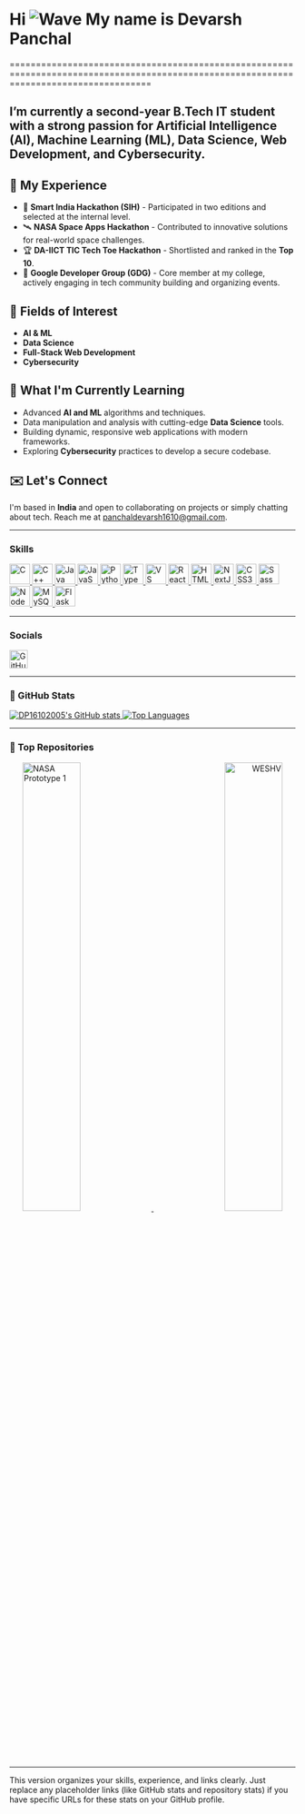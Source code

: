 

# Hi ![Wave](https://user-images.githubusercontent.com/18350557/176309783-0785949b-9127-417c-8b55-ab5a4333674e.gif) My name is Devarsh Panchal
=======================================================================================================================================

I’m currently a second-year B.Tech IT student with a strong passion for **Artificial Intelligence (AI)**, **Machine Learning (ML)**, **Data Science**, **Web Development**, and **Cybersecurity**.
------------------------------------------------------------------------------------------------------------------------------------------------------------------------------

## 🚀 My Experience

- 🌟 **Smart India Hackathon (SIH)** - Participated in two editions and selected at the internal level.
- 🛰️ **NASA Space Apps Hackathon** - Contributed to innovative solutions for real-world space challenges.
- 🏆 **DA-IICT TIC Tech Toe Hackathon** - Shortlisted and ranked in the **Top 10**.
- 🎉 **Google Developer Group (GDG)** - Core member at my college, actively engaging in tech community building and organizing events.

## 🔭 Fields of Interest
- **AI & ML**
- **Data Science**
- **Full-Stack Web Development**
- **Cybersecurity**

## 🌱 What I'm Currently Learning
- Advanced **AI and ML** algorithms and techniques.
- Data manipulation and analysis with cutting-edge **Data Science** tools.
- Building dynamic, responsive web applications with modern frameworks.
- Exploring **Cybersecurity** practices to develop a secure codebase.

## ✉️ Let's Connect
I'm based in **India** and open to collaborating on projects or simply chatting about tech. Reach me at [panchaldevarsh1610@gmail.com](mailto:panchaldevarsh1610@gmail.com).

---

### Skills

<p align="left">
  <a href="https://docs.microsoft.com/en-us/cpp/?view=msvc-170" target="_blank" rel="noreferrer">
    <img src="https://raw.githubusercontent.com/danielcranney/readme-generator/main/public/icons/skills/c-colored.svg" width="36" height="36" alt="C" />
  </a>
  <a href="https://docs.microsoft.com/en-us/cpp/?view=msvc-170" target="_blank" rel="noreferrer">
    <img src="https://raw.githubusercontent.com/danielcranney/readme-generator/main/public/icons/skills/cplusplus-colored.svg" width="36" height="36" alt="C++" />
  </a>
  <a href="https://www.oracle.com/java/" target="_blank" rel="noreferrer">
    <img src="https://raw.githubusercontent.com/danielcranney/readme-generator/main/public/icons/skills/java-colored.svg" width="36" height="36" alt="Java" />
  </a>
  <a href="https://developer.mozilla.org/en-US/docs/Web/JavaScript" target="_blank" rel="noreferrer">
    <img src="https://raw.githubusercontent.com/danielcranney/readme-generator/main/public/icons/skills/javascript-colored.svg" width="36" height="36" alt="JavaScript" />
  </a>
  <a href="https://www.python.org/" target="_blank" rel="noreferrer">
    <img src="https://raw.githubusercontent.com/danielcranney/readme-generator/main/public/icons/skills/python-colored.svg" width="36" height="36" alt="Python" />
  </a>
  <a href="https://www.typescriptlang.org/" target="_blank" rel="noreferrer">
    <img src="https://raw.githubusercontent.com/danielcranney/readme-generator/main/public/icons/skills/typescript-colored.svg" width="36" height="36" alt="TypeScript" />
  </a>
  <a href="https://code.visualstudio.com/" target="_blank" rel="noreferrer">
    <img src="https://raw.githubusercontent.com/danielcranney/readme-generator/main/public/icons/skills/visualstudiocode.svg" width="36" height="36" alt="VS Code" />
  </a>
  <a href="https://reactjs.org/" target="_blank" rel="noreferrer">
    <img src="https://raw.githubusercontent.com/danielcranney/readme-generator/main/public/icons/skills/react-colored.svg" width="36" height="36" alt="React" />
  </a>
  <a href="https://developer.mozilla.org/en-US/docs/Glossary/HTML5" target="_blank" rel="noreferrer">
    <img src="https://raw.githubusercontent.com/danielcranney/readme-generator/main/public/icons/skills/html5-colored.svg" width="36" height="36" alt="HTML5" />
  </a>
  <a href="https://nextjs.org/docs" target="_blank" rel="noreferrer">
    <img src="https://raw.githubusercontent.com/danielcranney/readme-generator/main/public/icons/skills/nextjs-colored.svg" width="36" height="36" alt="NextJs" />
  </a>
  <a href="https://www.w3.org/TR/CSS/#css" target="_blank" rel="noreferrer">
    <img src="https://raw.githubusercontent.com/danielcranney/readme-generator/main/public/icons/skills/css3-colored.svg" width="36" height="36" alt="CSS3" />
  </a>
  <a href="https://sass-lang.com/" target="_blank" rel="noreferrer">
    <img src="https://raw.githubusercontent.com/danielcranney/readme-generator/main/public/icons/skills/sass-colored.svg" width="36" height="36" alt="Sass" />
  </a>
  <a href="https://nodejs.org/en/" target="_blank" rel="noreferrer">
    <img src="https://raw.githubusercontent.com/danielcranney/readme-generator/main/public/icons/skills/nodejs-colored.svg" width="36" height="36" alt="NodeJS" />
  </a>
  <a href="https://www.mysql.com/" target="_blank" rel="noreferrer">
    <img src="https://raw.githubusercontent.com/danielcranney/readme-generator/main/public/icons/skills/mysql-colored.svg" width="36" height="36" alt="MySQL" />
  </a>
  <a href="https://flask.palletsprojects.com/en/2.0.x/" target="_blank" rel="noreferrer">
    <img src="https://raw.githubusercontent.com/danielcranney/readme-generator/main/public/icons/skills/flask-colored.svg" width="36" height="36" alt="Flask" />
  </a>
</p>

---

### Socials

<p align="left">
  <a href="https://www.github.com/DP16102005" target="_blank" rel="noreferrer">
    <img src="https://raw.githubusercontent.com/danielcranney/readme-generator/main/public/icons/socials/github.svg" width="32" height="32" alt="GitHub" />
  </a>
</p>

---

### 🏅 GitHub Stats

<p align="left">
  <a href="http://www.github.com/DP16102005">
    <img src="https://github-readme-stats.vercel.app/api?username=DP16102005&show_icons=true&count_private=true&title_color=f97316&text_color=ef4444&icon_color=0891b2&bg_color=000000&hide_border=true" alt="DP16102005's GitHub stats" />
  </a>
  <a href="https://github.com/DP16102005">
    <img src="https://github-readme-stats.vercel.app/api/top-langs/?username=DP16102005&langs_count=10&title_color=f97316&text_color=ef4444&icon_color=0891b2&bg_color=000000&hide_border=true&locale=en&custom_title=Top%20Languages" alt="Top Languages" />
  </a>
</p>

---

### 🌟 Top Repositories

<div width="100%" align="center">
  <a href="https://github.com/DP16102005/nasa_prototype1" align="left">
    <img width="45%" src="https://github-readme-stats.vercel.app/api/pin/?username=DP16102005&repo=nasa_prototype1&title_color=f97316&text_color=ef4444&icon_color=0891b2&bg_color=000000&hide_border=true" alt="NASA Prototype 1" />
  </a>
  <a href="https://github.com/DP16102005/WESHV" align="right">
    <img width="45%" src="https://github-readme-stats.vercel.app/api/pin/?username=DP16102005&repo=WESHV&title_color=f97316&text_color=ef4444&icon_color=0891b2&bg_color=000000&hide_border=true" alt="WESHV" />
  </a>
</div>

---

This version organizes your skills, experience, and links clearly. Just replace any placeholder links (like GitHub stats and repository stats) if you have specific URLs for these stats on your GitHub profile.
